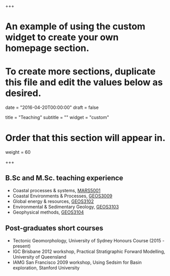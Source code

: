 +++
# An example of using the custom widget to create your own homepage section.
# To create more sections, duplicate this file and edit the values below as desired.

date = "2016-04-20T00:00:00"
draft = false

title = "Teaching"
subtitle = ""
widget = "custom"

# Order that this section will appear in.
weight = 60

+++

## B.Sc and M.Sc. teaching experience

- Coastal processes & systems, [MARS5001](sydney.edu.au/courses/uos/MARS5001/coastal-processes-and-systems)
- Coastal Environments & Processes, [GEOS3009](www.geosci.usyd.edu.au/units_of_study/us_geos3009.shtml)
- Global energy & resources, [GEOS3102](www.geosci.usyd.edu.au/units_of_study/us_geos3102.shtml)
- Environmental & Sedimentary Geology, [GEOS3103](www.geosci.usyd.edu.au/units_of_study/us_geos3103.shtml)
- Geophysical methods, [GEOS3104](www.geosci.usyd.edu.au/units_of_study/us_geos3104.shtml)

## Post-graduates short courses

- Tectonic Geomorphology, University of Sydney Honours Course (2015 - present)
- IGC Brisbane 2012 workshop, Practical Stratigraphic Forward Modelling, University of Queensland
- IAMG San Francisco 2009 workshop, Using Sedsim for Basin exploration, Stanford University
